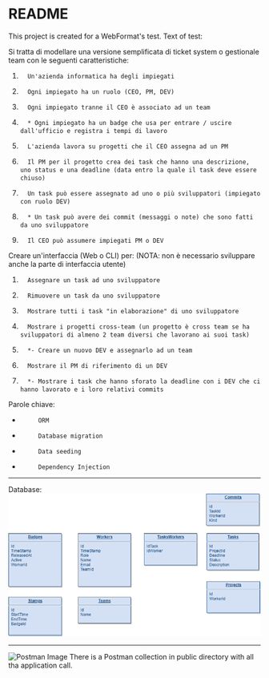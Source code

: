 # README

This project is created for a WebFormat's test.
Text of test:

Si tratta di modellare una versione semplificata di ticket system o gestionale team con le seguenti caratteristiche:

1.       Un'azienda informatica ha degli impiegati

2.       Ogni impiegato ha un ruolo (CEO, PM, DEV)

3.       Ogni impiegato tranne il CEO è associato ad un team

4.       * Ogni impiegato ha un badge che usa per entrare / uscire dall'ufficio e registra i tempi di lavoro

5.       L'azienda lavora su progetti che il CEO assegna ad un PM

6.       Il PM per il progetto crea dei task che hanno una descrizione, uno status e una deadline (data entro la quale il task deve essere chiuso)

7.       Un task può essere assegnato ad uno o più sviluppatori (impiegato con ruolo DEV)

8.       * Un task può avere dei commit (messaggi o note) che sono fatti da uno sviluppatore

9.       Il CEO può assumere impiegati PM o DEV

Creare un'interfaccia (Web o CLI) per:
(NOTA: non è necessario sviluppare anche la parte di interfaccia utente)

1.       Assegnare un task ad uno sviluppatore

2.       Rimuovere un task da uno sviluppatore

3.       Mostrare tutti i task "in elaborazione" di uno sviluppatore

4.       Mostrare i progetti cross-team (un progetto è cross team se ha sviluppatori di almeno 2 team diversi che lavorano ai suoi task)

5.       *- Creare un nuovo DEV e assegnarlo ad un team

6.       Mostrare il PM di riferimento di un DEV

7.       *- Mostrare i task che hanno sforato la deadline con i DEV che ci hanno lavorato e i loro relativi commits

 

Parole chiave:

-          ORM

-          Database migration

-          Data seeding

-          Dependency Injection

 ---

Database:
![Database Image](./public/RoRProject.png)

 ---
![Postman Image](https://i.pinimg.com/originals/6a/9d/0d/6a9d0d462cdc2b0b97e607f32aa124e9.png)
There is a Postman collection in public directory with all tha application call.